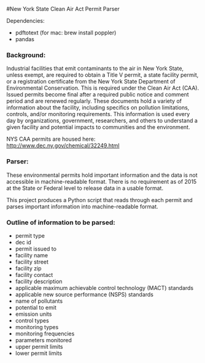 #New York State Clean Air Act Permit Parser

Dependencies: 
* pdftotext (for mac: brew install poppler)
* pandas

### Background: 
Industrial facilities that emit contaminants to the air in New York State, unless exempt, are required to obtain a Title V permit, a state facility permit, or a registration certificate from the New York State Department of Environmental Conservation. This is required under the Clean Air Act (CAA). Issued permits become final after a required public notice and comment period and are renewed regularly. These documents hold a variety of information about the facility, including specifics on pollution limitations, controls, and/or monitoring requirements. This information is used every day by organizations, government, researchers, and others to understand a given facility and potential impacts to communities and the environment.

NYS CAA permits are housed here: http://www.dec.ny.gov/chemical/32249.html

### Parser:  
These environmental permits hold important information and the data is not accessible in machine-readable format. There is no requirement as of 2015 at the State or Federal level to release data in a usable format. 

This project produces a Python script that reads through each permit and parses important information into machine-readable format.

### Outline of information to be parsed:  

* permit type
* dec id
* permit issued to 
* facility name 
* facility street 
* facility zip 
* facility contact 
* facility description 
* applicable maximum achievable control technology (MACT) standards 
* applicable new source performance (NSPS) standards 
* name of pollutants 
* potential to emit 
* emission units 
* control types 
* monitoring types 
* monitoring frequencies 
* parameters monitored 
* upper permit limits 
* lower permit limits 
